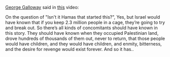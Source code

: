 [George Galloway](https://askpalestine.info/users/George%20Galloway) said in [this](https://youtu.be/IIHtjH6UkBk?si=8QEkLZM5QJPyRty7&t=915) video:

On the question of "Isn't it Hamas that started this?", Yes, but Israel would have known that if you keep 2.3 million people in a cage, they’re going to try and break out. So there’s all kinds of concomitants should have known in this story. They should have known when they occupied Palestinian land, drove hundreds of thousands of them out, never to return, that those people would have children, and they would have children, and enmity, bitterness, and the desire for revenge would exist forever. And so it has..
